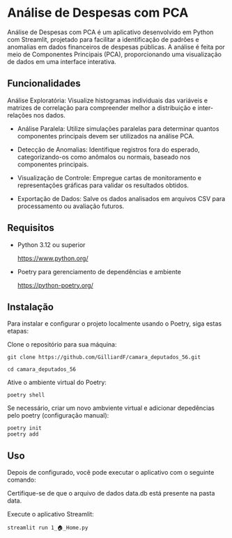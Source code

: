 
# Análise de Despesas com PCA

Análise de Despesas com PCA é um aplicativo desenvolvido em Python com Streamlit, projetado para facilitar a identificação de padrões e anomalias em dados financeiros de despesas públicas. A análise é feita por meio de Componentes Principais (PCA), proporcionando uma visualização de dados em uma interface interativa.

## Funcionalidades

Análise Exploratória: Visualize histogramas individuais das variáveis e matrizes de correlação para compreender melhor a distribuição e inter-relações nos dados.

- Análise Paralela: Utilize simulações paralelas para determinar quantos componentes principais devem ser utilizados na análise PCA.

- Detecção de Anomalias: Identifique registros fora do esperado, categorizando-os como anômalos ou normais, baseado nos componentes principais.

- Visualização de Controle: Empregue cartas de monitoramento e representações gráficas para validar os resultados obtidos.

- Exportação de Dados: Salve os dados analisados em arquivos CSV para processamento ou avaliação futuros.
## Requisitos

- Python 3.12 ou superior

  https://www.python.org/

- Poetry para gerenciamento de dependências e ambiente

  https://python-poetry.org/
  
## Instalação

Para instalar e configurar o projeto localmente usando o Poetry, siga estas etapas:

Clone o repositório para sua máquina:
    
    git clone https://github.com/GilliardF/camara_deputados_56.git

    cd camara_deputados_56

Ative o ambiente virtual do Poetry:

    poetry shell

Se necessário, criar um novo ambviente virtual e adicionar depedências pelo poetry (configuração manual):

    poetry init
    poetry add


## Uso

Depois de configurado, você pode executar o aplicativo com o seguinte comando:

Certifique-se de que o arquivo de dados data.db está presente na pasta data.

Execute o aplicativo Streamlit:

    streamlit run 1_🏠_Home.py
